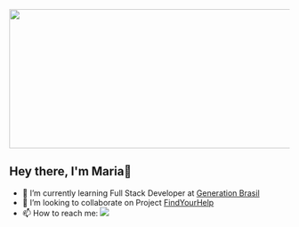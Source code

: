 
<img src="https://github.com/MariaNazar/MariaNazar/raw/main/Maria%20Nazar%C3%A9.gif" width="970" height="250"/>
<h2>Hey there, I'm Maria👋</h2>

- 🌱 I’m currently learning Full Stack Developer at <a href="https://brazil.generation.org/"> Generation Brasil </a> 
- 👯 I’m looking to collaborate on Project <a href="https://github.com/athosgpm/ProjetoIntegrador_findYourHelp">FindYourHelp</a>
- 📫 How to reach me: <a href="https://www.linkedin.com/in/maria-nazar%C3%A9/"><img src="https://img.shields.io/badge/LinkedIn-0077B5?style=flat&logo=linkedin&logoColor=white"/></a>


<!--
**MariaNazar/MariaNazar** is a ✨ _special_ ✨ repository because its `README.md` (this file) appears on your GitHub profile.

Here are some ideas to get you started:

- 🔭 I’m currently working on ...
- 🌱 I’m currently learning ...
- 👯 I’m looking to collaborate on ...
- 🤔 I’m looking for help with ...
- 💬 Ask me about ...
- 📫 How to reach me: ...
- 😄 Pronouns: ...
- ⚡ Fun fact: ...
-->
